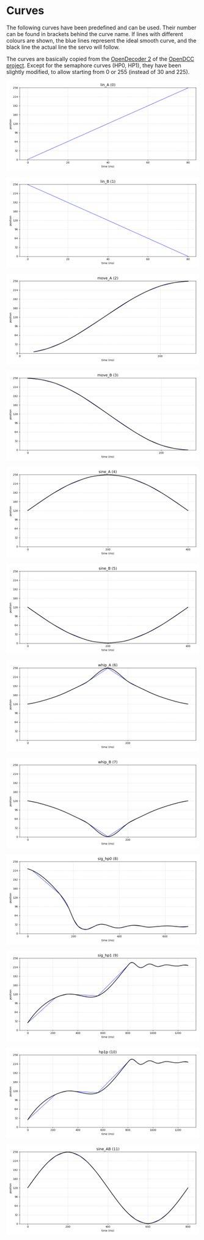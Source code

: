 # <a name="Curves"></a>Curves #

The following curves have been predefined and can be used. Their number can be found in brackets behind the curve name. If lines with different colours are shown, the blue lines represent the ideal smooth curve, and the black line the actual line the servo will follow.

The curves are basically copied from the [OpenDecoder 2](https://www.opendcc.de/elektronik/opendecoder/opendecoder_sw_servo.html) of the [OpenDCC project](https://www.opendcc.de/index.html). Except for the semaphore curves (HP0, HP1), they have been slightly modified, to allow starting from 0 or 255 (instead of 30 and 225).

![Linear curv eA](00-lin_A.png "Linear curve A")

![Linear curve B](01-lin_B.png "Linear curve B")

![Move curve A](02-move_A.png "Move curve A")

![Move curve B](03-move_B.png "Move curve B")

![Sine curve A](04-sine_A.png "Sine curve A")

![Sine curve B](05-sine_B.png "Sine curve B")

![Whip curve A](06-whip_A.png "Whip curve A")

![Whip curve B](07-whip_B.png "Whip curve B")

![HP0 curve](08-sig_hp0.png "HP0 curve")

![HP1 curve](09-sig_hp1.png "HP1 curve")

![HP1P curve](10-hp1p.png "HP1P curve")

![Sine curve AB](11-sine_AB.png "Sine curve AB")
